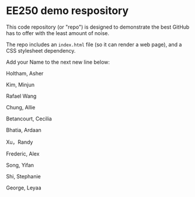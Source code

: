 # EE250 demo respository

This code repository (or "repo") is designed to demonstrate the best GitHub has to offer with the least amount of noise.

The repo includes an `index.html` file (so it can render a web page), and a CSS stylesheet dependency.

Add your Name to the next new line below:

Holtham, Asher

Kim, Minjun

Rafael Wang

Chung, Allie

Betancourt, Cecilia

Bhatia, Ardaan

Xu，Randy

Frederic, Alex

Song, Yifan

Shi, Stephanie

George, Leyaa
